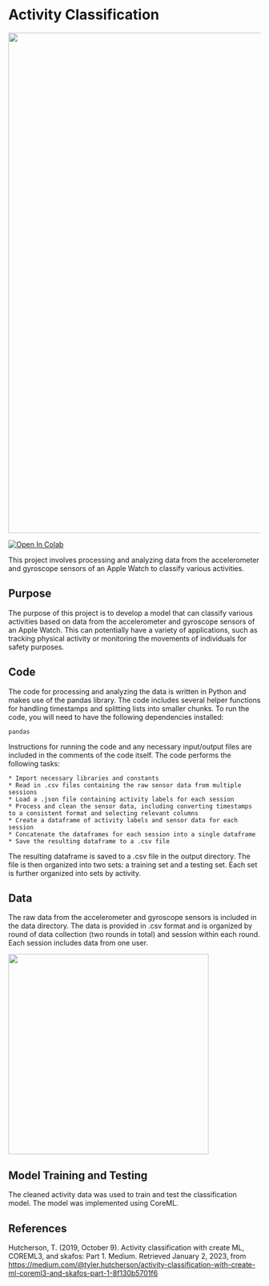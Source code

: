# Activity Classification

<img src="https://user-images.githubusercontent.com/108101472/209432584-311c4ce0-61c6-4bef-be80-5ddf492a381c.png" width="1000">

<p>
  <a href="https://colab.research.google.com/assets/colab-badge.svg">
    <img alt="Open In Colab" src="https://colab.research.google.com/assets/colab-badge.svg"/></a>
</p>

This project involves processing and analyzing data from the accelerometer and gyroscope sensors of an Apple Watch to classify various activities.

## Purpose

The purpose of this project is to develop a model that can classify various activities based on data from the accelerometer and gyroscope sensors of an Apple Watch. This can potentially have a variety of applications, such as tracking physical activity or monitoring the movements of individuals for safety purposes.

## Code

The code for processing and analyzing the data is written in Python and makes use of the pandas library. The code includes several helper functions for handling timestamps and splitting lists into smaller chunks. To run the code, you will need to have the following dependencies installed:

    pandas
    
Instructions for running the code and any necessary input/output files are included in the comments of the code itself. The code performs the following tasks:

    * Import necessary libraries and constants
    * Read in .csv files containing the raw sensor data from multiple sessions
    * Load a .json file containing activity labels for each session
    * Process and clean the sensor data, including converting timestamps to a consistent format and selecting relevant columns
    * Create a dataframe of activity labels and sensor data for each session
    * Concatenate the dataframes for each session into a single dataframe
    * Save the resulting dataframe to a .csv file

The resulting dataframe is saved to a .csv file in the output directory. The file is then organized into two sets: a training set and a testing set. Each set is further organized into sets by activity.

## Data

The raw data from the accelerometer and gyroscope sensors is included in the data directory. The data is provided in .csv format and is organized by round of data collection (two rounds in total) and session within each round. Each session includes data from one user.

<img src="https://user-images.githubusercontent.com/108101472/210281998-6386402f-d148-4449-a860-e9dbb2faece8.png" height="400">

## Model Training and Testing

The cleaned activity data was used to train and test the classification model. The model was implemented using CoreML.

## References

Hutcherson, T. (2019, October 9). Activity classification with create ML, COREML3, and skafos: Part 1. Medium. Retrieved January 2, 2023, from https://medium.com/@tyler.hutcherson/activity-classification-with-create-ml-coreml3-and-skafos-part-1-8f130b5701f6 
